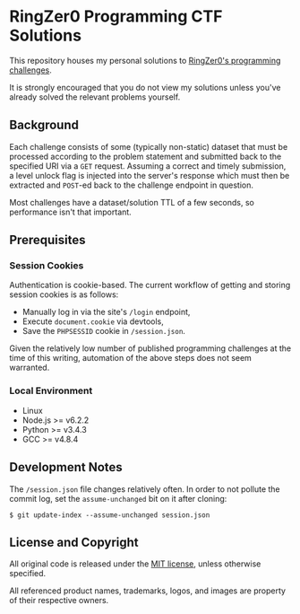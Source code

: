 # RingZer0 Programming CTF Solutions

This repository houses my personal solutions to
[RingZer0's programming challenges][home].

It is strongly encouraged that you do not view my solutions unless you've
already solved the relevant problems yourself.


## Background

Each challenge consists of some (typically non-static) dataset that must be
processed according to the problem statement and submitted back to the specified
URI via a `GET` request. Assuming a correct and timely submission, a level
unlock flag is injected into the server's response which must then be extracted
and `POST`-ed back to the challenge endpoint in question.

Most challenges have a dataset/solution TTL of a few seconds, so performance
isn't that important.


## Prerequisites

### Session Cookies

Authentication is cookie-based. The current workflow of getting and storing
session cookies is as follows:

- Manually log in via the site's `/login` endpoint,
- Execute `document.cookie` via devtools,
- Save the `PHPSESSID` cookie in `/session.json`.

Given the relatively low number of published programming challenges at the time
of this writing, automation of the above steps does not seem warranted.

### Local Environment

- Linux
- Node.js >= v6.2.2
- Python >= v3.4.3
- GCC >= v4.8.4


## Development Notes

The `/session.json` file changes relatively often. In order to not pollute the
commit log, set the `assume-unchanged` bit on it after cloning:

```text
$ git update-index --assume-unchanged session.json
```


## License and Copyright

All original code is released under the [MIT license][mit], unless otherwise
specified.

All referenced product names, trademarks, logos, and images are property of
their respective owners.


[home]: https://ringzer0team.com/challenges/
        "Challenges - RingZer0 CTF"

[mit]: http://opensource.org/licenses/MIT/
       "The MIT License (MIT)"
